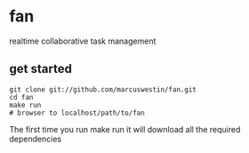 fan
===

realtime collaborative task management

get started
-----------

    git clone git://github.com/marcuswestin/fan.git
    cd fan
    make run
    # browser to localhost/path/to/fan

The first time you run make run it will download all the required dependencies

